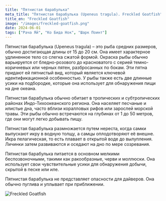 ```yaml
---
title: "Пятнистая барабулька"
meta_title: "Пятнистая барабулька (Upeneus tragula). Freckled Goatfish"
title_en: "Freckled Goatfish"
image: "/images/freckled-goatfish.png"
date: 2024-06-01
tags: ["Рача Яй", "Ко Бида Нок", "Шарк Поинт"]
---
```


Пятнистая барабулька (Upeneus tragula) – это рыба средних размеров, обычно достигающая длины от 15 до 20 см. Она имеет характерное удлиненное тело со слегка сжатой формой. Окраска рыбы обычно варьируется от бледно-розового до красноватого с серией темно-коричневых или черных пятен, разбросанных по бокам. Эти пятна придают ей пятнистый вид, который является ключевой идентификационной особенностью. У рыбы также есть две длинные усики на подбородке, которые она использует для обнаружения пищи на дне океана.

Пятнистая барабулька обычно обитает в тропических и субтропических районах Индо-Тихоокеанского региона. Она населяет песчаные и илистые дна, часто вблизи коралловых рифов или зарослей морской травы. Эти рыбы обычно встречаются на глубинах от 1 до 50 метров, где они могут легко добывать пищу.

Пятнистая барабулька размножается путем нереста, когда самки выпускают икру в водную толщу, а самцы оплодотворяют её внешне. Икра пелагическая, то есть плавает в открытой воде до вылупления. Личинки затем развиваются и оседают на дно по мере созревания.

Пятнистая барабулька питается в основном мелкими беспозвоночными, такими как ракообразные, черви и моллюски. Она использует свои чувствительные усики для обнаружения добычи, скрытой в песке или иле.

Пятнистая барабулька не представляет опасности для дайверов. Она обычно пуглива и уплывает при приближении.

![Freckled Goatfish](https://github.com/Muratov-Egor/diversnotes/blob/master/assets/images/freckled-goatfish-2.png?raw=true "Freckled Goatfish")
